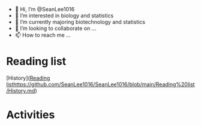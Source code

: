 - 👋 Hi, I’m @SeanLee1016
- 👀 I’m interested in biology and statistics
- 🌱 I’m currently majoring biotechnology and statistics
- 💞️ I’m looking to collaborate on ...
- 📫 How to reach me ...


# Reading list
[History]([Reading list](https://github.com/SeanLee1016/SeanLee1016/blob/main/Reading%20list/History.md)https://github.com/SeanLee1016/SeanLee1016/blob/main/Reading%20list/History.md)
# Activities

